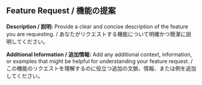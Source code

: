 ## Feature Request / 機能の提案

**Description / 説明:**
Provide a clear and concise description of the feature you are requesting. / あなたがリクエストする機能について明確かつ簡潔に説明してください。

**Additional Information / 追加情報:**
Add any additional context, information, or examples that might be helpful for understanding your feature request. / この機能のリクエストを理解するのに役立つ追加の文脈、情報、または例を追加してください。
